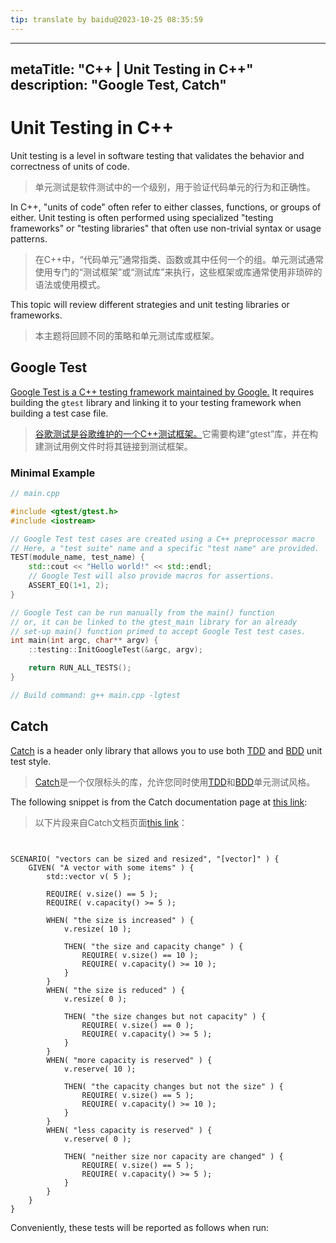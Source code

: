 ```yaml
---
tip: translate by baidu@2023-10-25 08:35:59
---
```

---
metaTitle: "C++ | Unit Testing in C++"
description: "Google Test, Catch"
---

# Unit Testing in C++



Unit testing is a level in software testing that validates the behavior and correctness of units of code.

> 单元测试是软件测试中的一个级别，用于验证代码单元的行为和正确性。


In C++, "units of code" often refer to either classes, functions, or groups of either. Unit testing is often performed using specialized "testing frameworks" or "testing libraries" that often use non-trivial syntax or usage patterns.

> 在C++中，“代码单元”通常指类、函数或其中任何一个的组。单元测试通常使用专门的“测试框架”或“测试库”来执行，这些框架或库通常使用非琐碎的语法或使用模式。


This topic will review different strategies and unit testing libraries or frameworks.

> 本主题将回顾不同的策略和单元测试库或框架。



## Google Test



[Google Test is a C++ testing framework maintained by Google.](https://github.com/google/googletest) It requires building the `gtest` library and linking it to your testing framework when building a test case file.

> [谷歌测试是谷歌维护的一个C++测试框架。](https://github.com/google/googletest)它需要构建“gtest”库，并在构建测试用例文件时将其链接到测试框架。

### Minimal Example

```cpp
// main.cpp

#include <gtest/gtest.h>
#include <iostream>

// Google Test test cases are created using a C++ preprocessor macro
// Here, a "test suite" name and a specific "test name" are provided.
TEST(module_name, test_name) {
    std::cout << "Hello world!" << std::endl;
    // Google Test will also provide macros for assertions.
    ASSERT_EQ(1+1, 2);
}

// Google Test can be run manually from the main() function
// or, it can be linked to the gtest_main library for an already
// set-up main() function primed to accept Google Test test cases.
int main(int argc, char** argv) {
    ::testing::InitGoogleTest(&argc, argv);

    return RUN_ALL_TESTS();
}

// Build command: g++ main.cpp -lgtest

```



## Catch



[Catch](https://github.com/philsquared/Catch) is a header only library that allows you to use both [TDD](https://en.wikipedia.org/wiki/Test-driven_development) and [BDD](https://en.wikipedia.org/wiki/Behavior-driven_development) unit test style.

> [Catch](https://github.com/philsquared/Catch)是一个仅限标头的库，允许您同时使用[TDD](https://en.wikipedia.org/wiki/Test-driven_development)和[BDD](https://en.wikipedia.org/wiki/Behavior-driven_development)单元测试风格。


The following snippet is from the Catch documentation page at [this link](https://github.com/philsquared/Catch/blob/master/docs/tutorial.md):

> 以下片段来自Catch文档页面[this link](https://github.com/philsquared/Catch/blob/master/docs/tutorial.md)：

```


SCENARIO( "vectors can be sized and resized", "[vector]" ) {
    GIVEN( "A vector with some items" ) {
        std::vector v( 5 );
        
        REQUIRE( v.size() == 5 );
        REQUIRE( v.capacity() >= 5 );
        
        WHEN( "the size is increased" ) {
            v.resize( 10 );
            
            THEN( "the size and capacity change" ) {
                REQUIRE( v.size() == 10 );
                REQUIRE( v.capacity() >= 10 );
            }
        }
        WHEN( "the size is reduced" ) {
            v.resize( 0 );
            
            THEN( "the size changes but not capacity" ) {
                REQUIRE( v.size() == 0 );
                REQUIRE( v.capacity() >= 5 );
            }
        }
        WHEN( "more capacity is reserved" ) {
            v.reserve( 10 );
            
            THEN( "the capacity changes but not the size" ) {
                REQUIRE( v.size() == 5 );
                REQUIRE( v.capacity() >= 10 );
            }
        }
        WHEN( "less capacity is reserved" ) {
            v.reserve( 0 );
            
            THEN( "neither size nor capacity are changed" ) {
                REQUIRE( v.size() == 5 );
                REQUIRE( v.capacity() >= 5 );
            }
        }
    }
}

```

Conveniently, these tests will be reported as follows when run:

